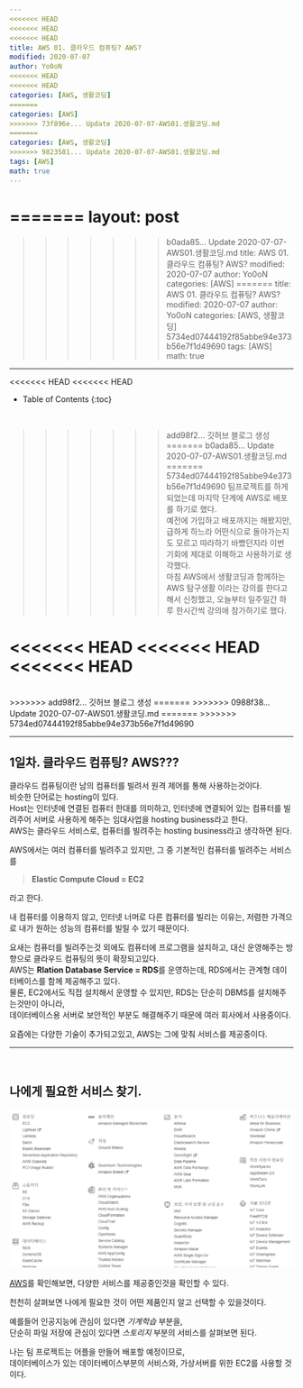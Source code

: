 ```yaml
---
<<<<<<< HEAD
<<<<<<< HEAD
<<<<<<< HEAD
title: AWS 01. 클라우드 컴퓨팅? AWS?
modified: 2020-07-07
author: Yo0oN
<<<<<<< HEAD
<<<<<<< HEAD
categories: [AWS, 생활코딩]
=======
categories: [AWS]
>>>>>>> 73f896e... Update 2020-07-07-AWS01.생활코딩.md
=======
categories: [AWS, 생활코딩]
>>>>>>> 9823581... Update 2020-07-07-AWS01.생활코딩.md
tags: [AWS]
math: true
---
```


=======
layout: post
=======
>>>>>>> b0ada85... Update 2020-07-07-AWS01.생활코딩.md
title: AWS 01. 클라우드 컴퓨팅? AWS?
modified: 2020-07-07
author: Yo0oN
categories: [AWS]
=======
title: AWS 01. 클라우드 컴퓨팅? AWS?
modified: 2020-07-07
author: Yo0oN
categories: [AWS, 생활코딩]
>>>>>>> 5734ed07444192f85abbe94e373b56e7f1d49690
tags: [AWS]
math: true
---

<<<<<<< HEAD
<<<<<<< HEAD
* Table of Contents
{:toc}

<br>

>>>>>>> add98f2... 깃허브 블로그 생성
=======
>>>>>>> b0ada85... Update 2020-07-07-AWS01.생활코딩.md
=======
>>>>>>> 5734ed07444192f85abbe94e373b56e7f1d49690
팀프로젝트를 하게되었는데 마지막 단계에 AWS로 배포를 하기로 했다.<br>
예전에 가입하고 배포까지는 해봤지만, 급하게 하느라 어떤식으로 돌아가는지도 모르고 따라하기 바빴던지라 이번 기회에 제대로 이해하고 사용하기로 생각했다.<br>
마침 AWS에서 생활코딩과 함께하는 AWS 탐구생활 이라는 강의를 한다고 해서 신청했고, 오늘부터 일주일간 하루 한시간씩 강의에 참가하기로 했다.

<<<<<<< HEAD
<<<<<<< HEAD
<<<<<<< HEAD
=======
<br>
>>>>>>> add98f2... 깃허브 블로그 생성
=======
>>>>>>> 0988f38... Update 2020-07-07-AWS01.생활코딩.md
=======
>>>>>>> 5734ed07444192f85abbe94e373b56e7f1d49690
<hr>

## 1일차. 클라우드 컴퓨팅? AWS???

클라우드 컴퓨팅이란 남의 컴퓨터를 빌려서 원격 제어를 통해 사용하는것이다.<br>
비슷한 단어로는 hosting이 있다.<br>
Host는 인터넷에 연결된 컴퓨터 한대를 의미하고, 인터넷에 연결되어 있는 컴퓨터를 빌려주어 서버로 사용하게 해주는 임대사업을 hosting business라고 한다.<br>
AWS는 클라우드 서비스로, 컴퓨터를 빌려주는 hosting business라고 생각하면 된다.

AWS에서는 여러 컴퓨터를 빌려주고 있지만, 그 중 기본적인 컴퓨터를 빌려주는 서비스를<br>
> **Elastic Compute Cloud = EC2**

라고 한다.<br>

내 컴퓨터를 이용하지 않고, 인터넷 너머로 다른 컴퓨터를 빌리는 이유는, 저렴한 가격으로 내가 원하는 성능의 컴퓨터를 빌릴 수 있기 때문이다.

요새는 컴퓨터를 빌려주는것 외에도 컴퓨터에 프로그램을 설치하고, 대신 운영해주는 방향으로 클라우드 컴퓨팅의 뜻이 확장되고있다.<br>
AWS는 **Rlation Database Service = RDS**를 운영하는데, RDS에서는 관계형 데이터베이스를 함께 제공해주고 있다.<br>
물론, EC2에서도 직접 설치해서 운영할 수 있지만, RDS는 단순히 DBMS를 설치해주는것만이 아니라,<br>
데이터베이스용 서버로 보안적인 부분도 해결해주기 때문에 여러 회사에서 사용중이다.

요즘에는 다양한 기술이 추가되고있고, AWS는 그에 맞춰 서비스를 제공중이다.

<hr>

<br>

## 나에게 필요한 서비스 찾기.

![AWS 서비스](/images/posts/AWS/01/01.jpg "AWS 서비스")

[AWS](https://aws.amazon.com/ko/)를 확인해보면, 다양한 서비스를 제공중인것을 확인할 수 있다.

천천히 살펴보면 나에게 필요한 것이 어떤 제품인지 알고 선택할 수 있을것이다.

예를들어 인공지능에 관심이 있다면 <cite>기계학습</cite> 부분을,<br>
단순히 파일 저장에 관심이 있다면 <cite>스토리지</cite> 부분의 서비스를 살펴보면 된다.

나는 팀 프로젝트는 어플을 만들어 배포할 예정이므로,<br>
데이터베이스가 있는 데이터베이스부분의 서비스와, 가상서버를 위한 EC2를 사용할 것이다.
